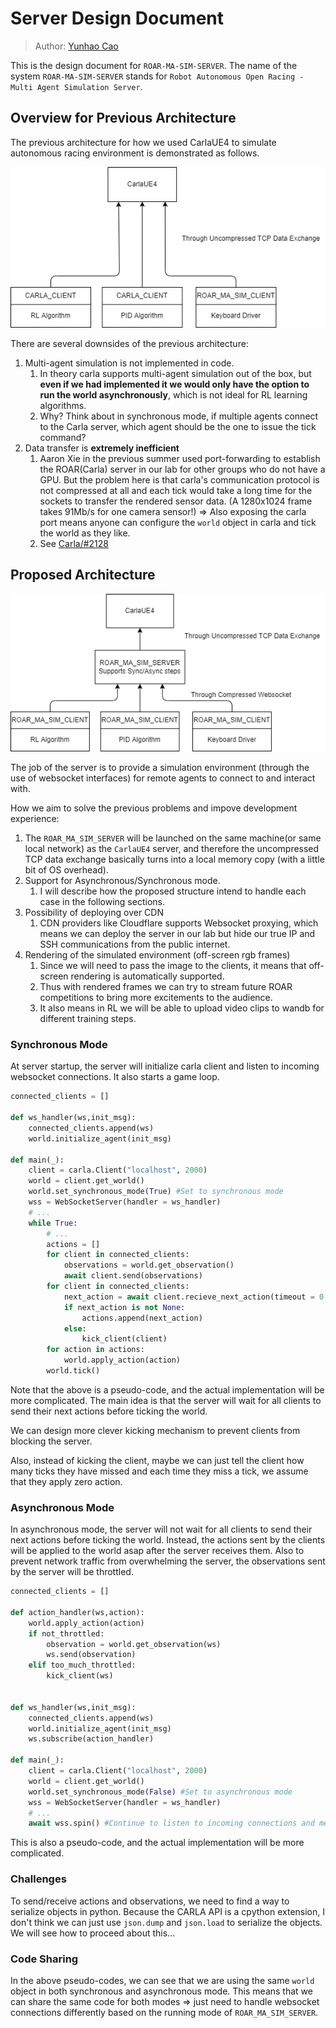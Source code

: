 # Server Design Document

> Author: [Yunhao Cao](https://quantumcookie.xyz)

This is the design document for `ROAR-MA-SIM-SERVER`. The name of the system `ROAR-MA-SIM-SERVER` stands for `Robot Autonomous Open Racing - Multi Agent Simulation Server`.

## Overview for Previous Architecture

The previous architecture for how we used CarlaUE4 to simulate autonomous racing environment is demonstrated as follows. 

![Previous Architecture](./images/server-design/previous-architecture.drawio.png)

There are several downsides of the previous architecture:

1. Multi-agent simulation is not implemented in code.
   1. In theory carla supports multi-agent simulation out of the box, but **even if we had implemented it we would only have the option to run the world asynchronously**, which is not ideal for RL learning algorithms.
   2. Why? Think about in synchronous mode, if multiple agents connect to the Carla server, which agent should be the one to issue the tick command?
2. Data transfer is **extremely inefficient**
   1. Aaron Xie in the previous summer used port-forwarding to establish the ROAR(Carla) server in our lab for other groups who do not have a GPU. But the problem here is that carla's communication protocol is not compressed at all and each tick would take a long time for the sockets to transfer the rendered sensor data. (A 1280x1024 frame takes 91Mb/s for one camera sensor!) => Also exposing the carla port means anyone can configure the `world` object in carla and tick the world as they like.
   2. See [Carla/#2128](https://github.com/carla-simulator/carla/issues/2128)

## Proposed Architecture

![Server Design](./images/server-design/overall-architecture.drawio.png)

The job of the server is to provide a simulation environment (through the use of websocket interfaces) for remote agents to connect to and interact with. 

How we aim to solve the previous problems and impove development experience:

1. The `ROAR_MA_SIM_SERVER` will be launched on the same machine(or same local network) as the `CarlaUE4` server, and therefore the uncompressed TCP data exchange basically turns into a local memory copy (with a little bit of OS overhead).
2. Support for Asynchronous/Synchronous mode.
   1. I will describe how the proposed structure intend to handle each case in the following sections.
3. Possibility of deploying over CDN
   1. CDN providers like Cloudflare supports Websocket proxying, which means we can deploy the server in our lab but hide our true IP and SSH communications from the public internet.
4. Rendering of the simulated environment (off-screen rgb frames)
   1. Since we will need to pass the image to the clients, it means that off-screen rendering is automatically supported.
   2. Thus with rendered frames we can try to stream future ROAR competitions to bring more excitements to the audience.
   3. It also means in RL we will be able to upload video clips to wandb for different training steps.

### Synchronous Mode

At server startup, the server will initialize carla client and listen to incoming websocket connections. It also starts a game loop.

```python
connected_clients = []

def ws_handler(ws,init_msg):
    connected_clients.append(ws)
    world.initialize_agent(init_msg)

def main(_):
    client = carla.Client("localhost", 2000)
    world = client.get_world()
    world.set_synchronous_mode(True) #Set to synchronous mode
    wss = WebSocketServer(handler = ws_handler)
    # ...
    while True:
        # ...
        actions = []
        for client in connected_clients:
            observations = world.get_observation()
            await client.send(observations)
        for client in connected_clients:
            next_action = await client.recieve_next_action(timeout = 0.2)
            if next_action is not None:
                actions.append(next_action)
            else:
                kick_client(client)
        for action in actions:
            world.apply_action(action)
        world.tick()
```

Note that the above is a pseudo-code, and the actual implementation will be more complicated. The main idea is that the server will wait for all clients to send their next actions before ticking the world.

We can design more clever kicking mechanism to prevent clients from blocking the server.

Also, instead of kicking the client, maybe we can just tell the client how many ticks they have missed and each time they miss a tick, we assume that they apply zero action.

### Asynchronous Mode

In asynchronous mode, the server will not wait for all clients to send their next actions before ticking the world. Instead, the actions sent by the clients will be applied to the world asap after the server receives them. Also to prevent network traffic from overwhelming the server, the observations sent by the server will be throttled.


```python
connected_clients = []

def action_handler(ws,action):
    world.apply_action(action)
    if not_throttled:
        observation = world.get_observation(ws)
        ws.send(observation)
    elif too_much_throttled:
        kick_client(ws)


def ws_handler(ws,init_msg):
    connected_clients.append(ws)
    world.initialize_agent(init_msg)
    ws.subscribe(action_handler)

def main(_):
    client = carla.Client("localhost", 2000)
    world = client.get_world()
    world.set_synchronous_mode(False) #Set to asynchronous mode
    wss = WebSocketServer(handler = ws_handler)
    # ...
    await wss.spin() #Continue to listen to incoming connections and messages
```

This is also a pseudo-code, and the actual implementation will be more complicated. 

### Challenges

To send/receive actions and observations, we need to find a way to serialize objects in python. Because the CARLA API is a cpython extension, I don't think we can just use `json.dump` and `json.load` to serialize the objects. We will see how to proceed about this...

### Code Sharing

In the above pseudo-codes, we can see that we are using the same `world` object in both synchronous and asynchronous mode. This means that we can share the same code for both modes => just need to handle websocket connections differently based on the running mode of `ROAR_MA_SIM_SERVER`.